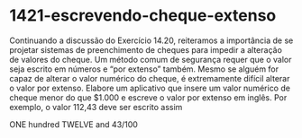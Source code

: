 # 1421-escrevendo-cheque-extenso
Continuando a discussão do Exercício 14.20, reiteramos a importância de se projetar
sistemas de preenchimento de cheques para impedir a alteração de valores do cheque. Um método comum de segurança requer que o valor
seja escrito em números e “por extenso” também. Mesmo se alguém for capaz de alterar o valor numérico do cheque, é extremamente
difícil alterar o valor por extenso. Elabore um aplicativo que insere um valor numérico de cheque menor do que $1.000 e escreve o valor
por extenso em inglês. Por exemplo, o valor 112,43 deve ser escrito assim

ONE hundred TWELVE and 43/100
